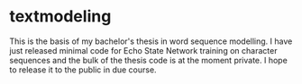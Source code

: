 textmodeling
============
This is the basis of my bachelor's thesis in word sequence modelling.
I have just released minimal code for Echo State Network training on
character sequences and the bulk of the thesis code is at the moment
private. I hope to release it to the public in due course.
